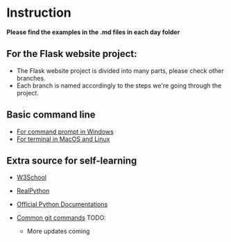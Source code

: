 # Instruction

**Please find the examples in the .md files in each day folder**

## For the Flask website project:
- The Flask website project is divided into many parts, please check other branches.
- Each branch is named accordingly to the steps we're going through the project.

## Basic command line

- [For command prompt in Windows](https://www.digitalcitizen.life/command-prompt-how-use-basic-commands)
- [For terminal in MacOS and Linux](https://blog.teamtreehouse.com/introduction-to-the-mac-os-x-command-line)

## Extra source for self-learning

- [W3School](https://www.w3schools.com/python/default.asp)
- [RealPython](https://realpython.com/)
- [Official Python Documentations](https://docs.python.org/3/tutorial/index.html)

- [Common git commands](https://rubygarage.org/blog/most-basic-git-commands-with-examples)
TODO:
    - More updates coming
